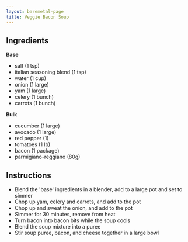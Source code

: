 ```yaml
---
layout: baremetal-page
title: Veggie Bacon Soup
---
```


## Ingredients

**Base**
* salt (1 tsp)
* italian seasoning blend (1 tsp)
* water (1 cup)
* onion (1 large)
* yam (1 large)
* celery (1 bunch)
* carrots (1 bunch)

**Bulk**
* cucumber (1 large)
* avocado (1 large)
* red pepper (1)
* tomatoes (1 lb)
* bacon (1 package)
* parmigiano-reggiano (80g)

## Instructions

* Blend the 'base' ingredients in a blender, add to a large pot and set to simmer
* Chop up yam, celery and carrots, and add to the pot
* Chop up and sweat the onion, and add to the pot
* Simmer for 30 minutes, remove from heat
* Turn bacon into bacon bits while the soup cools
* Blend the soup mixture into a puree
* Stir soup puree, bacon, and cheese together in a large bowl

